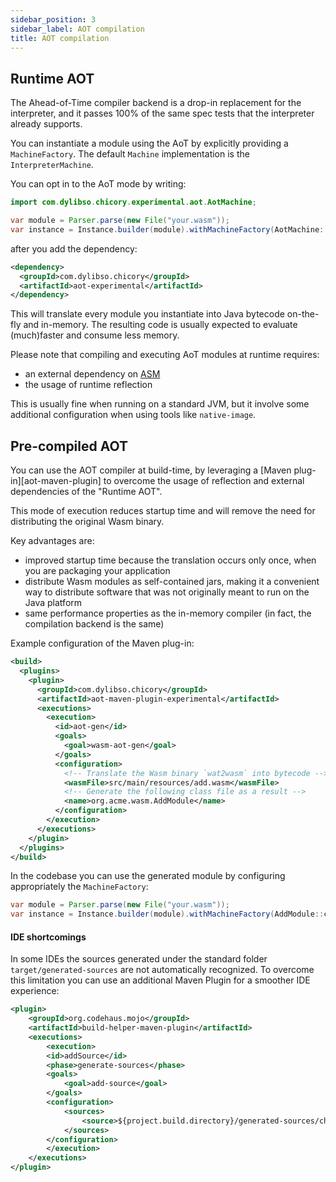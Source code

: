 ```yaml
---
sidebar_position: 3
sidebar_label: AOT compilation
title: AOT compilation
---
```

## Runtime AOT

<!--
```java
//DEPS com.dylibso.chicory:docs-lib:999-SNAPSHOT
//DEPS com.dylibso.chicory:aot-experimental:999-SNAPSHOT

import com.dylibso.chicory.wasm.Parser;
import com.dylibso.chicory.runtime.Instance;
import com.dylibso.chicory.runtime.Machine;

docs.FileOps.copyFromWasmCorpus("count_vowels.rs.wasm", "your.wasm");
```
-->

The Ahead-of-Time compiler backend is a drop-in replacement for the interpreter, and it passes 100% of the same
spec tests that the interpreter already supports.

You can instantiate a module using the AoT by explicitly providing a `MachineFactory`.
The default `Machine` implementation is the `InterpreterMachine`.

You can opt in to the AoT mode by writing:

```java
import com.dylibso.chicory.experimental.aot.AotMachine;

var module = Parser.parse(new File("your.wasm"));
var instance = Instance.builder(module).withMachineFactory(AotMachine::new).build();
```

after you add the dependency:

```xml
<dependency>
  <groupId>com.dylibso.chicory</groupId>
  <artifactId>aot-experimental</artifactId>
</dependency>
```

This will translate every module you instantiate into Java bytecode on-the-fly and in-memory.
The resulting code is usually expected to evaluate (much)faster and consume less memory.

Please note that compiling and executing AoT modules at runtime requires:
- an external dependency on [ASM](https://asm.ow2.io/)
- the usage of runtime reflection

This is usually fine when running on a standard JVM, but it involve some additional configuration when using tools like `native-image`.

## Pre-compiled AOT

You can use the AOT compiler at build-time, by leveraging a [Maven plug-in][aot-maven-plugin] to overcome the usage of reflection and external dependencies of the "Runtime AOT".

This mode of execution reduces startup time and will remove the need for distributing
the original Wasm binary.

Key advantages are:

- improved startup time because the translation occurs only once, when you are packaging your application
- distribute Wasm modules as self-contained jars, making it a convenient way to distribute software that was not originally meant to run on the Java platform
- same performance properties as the in-memory compiler (in fact, the compilation backend is the same)

Example configuration of the Maven plug-in:

```xml
<build>
  <plugins>
    <plugin>
      <groupId>com.dylibso.chicory</groupId>
      <artifactId>aot-maven-plugin-experimental</artifactId>
      <executions>
        <execution>
          <id>aot-gen</id>
          <goals>
            <goal>wasm-aot-gen</goal>
          </goals>
          <configuration>
            <!-- Translate the Wasm binary `wat2wasm` into bytecode -->
            <wasmFile>src/main/resources/add.wasm</wasmFile>
            <!-- Generate the following class file as a result -->
            <name>org.acme.wasm.AddModule</name>
          </configuration>
        </execution>
      </executions>
    </plugin>
  </plugins>
</build>
```

In the codebase you can use the generated module by configuring appropriately the `MachineFactory`:

<!--
```java
class AddModule {
    public static Machine create(Instance instance) {
        return null;
    }
}
```
-->

```java
var module = Parser.parse(new File("your.wasm"));
var instance = Instance.builder(module).withMachineFactory(AddModule::create).build();
```

#### IDE shortcomings

In some IDEs the sources generated under the standard folder `target/generated-sources` are not automatically recognized.
To overcome this limitation you can use an additional Maven Plugin for a smoother IDE experience:

```xml
<plugin>
    <groupId>org.codehaus.mojo</groupId>
    <artifactId>build-helper-maven-plugin</artifactId>
    <executions>
        <execution>
        <id>addSource</id>
        <phase>generate-sources</phase>
        <goals>
            <goal>add-source</goal>
        </goals>
        <configuration>
            <sources>
                <source>${project.build.directory}/generated-sources/chicory-aot</source>
            </sources>
        </configuration>
        </execution>
    </executions>
</plugin>
```

<!--
```java
docs.FileOps.writeResult("docs/experimental", "3-aot.md.result", "empty");
```
-->
